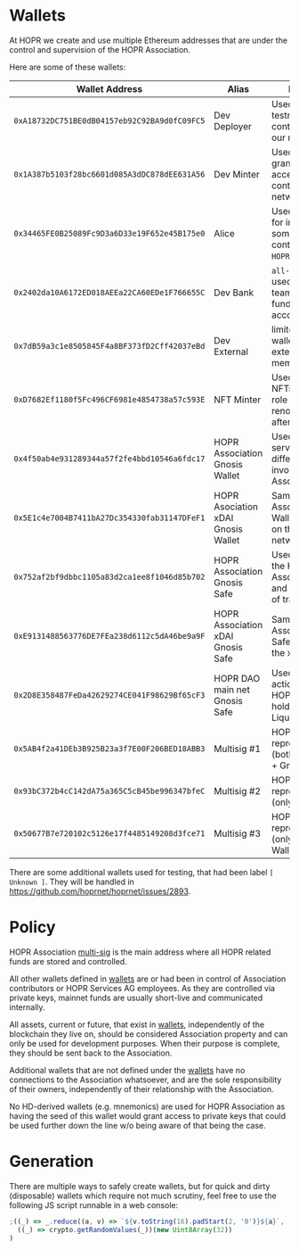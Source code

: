 # Wallets

At HOPR we create and use multiple Ethereum addresses that are under the control and supervision of the HOPR Association.

Here are some of these wallets:

| Wallet Address                               | Alias                              | Description                                                                       |
| -------------------------------------------- | ---------------------------------  | --------------------------------------------------------------------------------- |
| `0xA18732DC751BE0dB04157eb92C92BA9d0fC09FC5` | Dev Deployer                       | Used for deploying testnet or demo contracts across our network.                  |
| `0x1A387b5103f28bc6601d085A3dDC878dEE631A56` | Dev Minter                         | Used as user granted `mint`ing access to our test contracts in our network.       |
| `0x34465FE0B25089Fc9D3a6D33e19F652e45B175e0` | Alice                              | Used as first user for interacting with some of our contracts (e.g. `HOPRBoost`)  |
| `0x2402da10A6172ED018AEEa22CA60EDe1F766655C` | Dev Bank                           | `all-hands` wallet used by all HOPR team members to fund nodes or other accounts. |
| `0x7dB59a3c1e8505845F4a8BF373fD2Cff42037eBd` | Dev External                       | limited access wallet granted to external/community members                       |
| `0xD7682Ef1180f5Fc496CF6981e4854738a57c593E` | NFT Minter                         | Used for minting NFTs when `mint`ing role is given. It renounces it shortly after |
| `0x4f50ab4e931289344a57f2fe4bbd10546a6fdc17` | HOPR Association Gnosis Wallet     | Used for paying services to all different parties involved with HOPR Association  |
| `0x5E1c4e7004B7411bA27Dc354330fab31147DFeF1` | HOPR Asociation xDAI Gnosis Wallet | Same as “HOPR Association Gnosis Wallet” wallet but on the xDAI network           | 
| `0x752af2bf9dbbc1105a83d2ca1ee8f1046d85b702` | HOPR Association Gnosis Safe       | Used to represent the HOPR Association DAO and hold treasury of trading fees      |
| `0xE9131488563776DE7FEa238d6112c5dA46be9a9F` | HOPR Association xDAI Gnosis Safe  | Same as “HOPR Association Gnosis Safe” wallet but on the xDAI network             |
| `0x2D8E358487FeDa42629274CE041F98629Bf65cF3` | HOPR DAO main net Gnosis Safe      | Used to ratify actions on behalf of HOPR's DAO and holding Uniswap Liquidity fees |
| `0x5AB4f2a41DEb3B925B23a3f7E00F206BED18ABB3` | Multisig #1                        | HOPR Association representative #1 (both Gnosis Wallet + Gnosis Safe              |
| `0x93bC372b4cC142dA75a365C5cB45be996347bfeC` | Multisig #2                        | HOPR Association representative #2 (only Gnosis Safe)                             |
| `0x50677B7e720102c5126e17f4485149208d3fce71` | Multisig #3                        | HOPR Association representative #3 (only Gnosis Wallet)                           |

There are some additional wallets used for testing, that had been label `[ Unknown ]`. They will be handled in https://github.com/hoprnet/hoprnet/issues/2893.

# Policy

HOPR Association [multi-sig](https://etherscan.io/address/0x4f50ab4e931289344a57f2fe4bbd10546a6fdc17) is the main address where all HOPR related funds are stored and controlled.

All other wallets defined in [wallets](#Wallets) are or had been in control of Association contributors or HOPR Services AG employees. As they are controlled via private keys, mainnet funds are usually short-live and communicated internally.

All assets, current or future, that exist in [wallets](#Wallets), independently of the blockchain they live on, should be considered Association property and can only be used for development purposes. When their purpose is complete, they should be sent back to the Association.

Additional wallets that are not defined under the [wallets](#Wallets) have no connections to the Association whatsoever, and are the sole responsibility of their owners, independently of their relationship with the Association.

No HD-derived wallets (e.g. mnemonics) are used for HOPR Association as having the seed of this wallet would grant access to private keys that could be used further down the line w/o being aware of that being the case.

# Generation

There are multiple ways to safely create wallets, but for quick and dirty (disposable) wallets which require not much scrutiny, feel free to use the following JS script runnable in a web console:

```js
;((_) => _.reduce((a, v) => `${v.toString(16).padStart(2, '0')}${a}`, ''))(
  ((_) => crypto.getRandomValues(_))(new Uint8Array(32))
)
```
